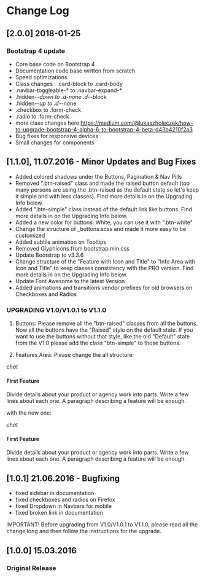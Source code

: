 # Change Log

## [2.0.0] 2018-01-25
### Bootstrap 4 update
- Core base code on Bootstrap 4
- Documentation code base written from scratch
- Speed optimizations
- Class changes : .card-block to .card-body
- .navbar-toggleable-* to .navbar-expand-*
- .hidden-*-down to .d-none .d-*-block
- .hidden-*-up to .d-*-none
- .checkbox to .form-check
- .radio to .form-check
- more class changes here:https://medium.com/@lukaszholeczek/how-to-upgrade-bootstrap-4-alpha-6-to-bootstrap-4-beta-d43b4210f2a3
- Bug fixes for responsive devices
- Small changes for components

## [1.1.0], 11.07.2016 - Minor Updates and Bug Fixes
 - Added colored shadows under the Buttons, Pagination & Nav Pills
 - Removed ".btn-raised" class and made the raised button default (too many persons are using the .btn-raised as the default state so let's keep it simple and with less classes). Find more details in on the Upgrading Info below.
 - Added ".btn-simple" class instead of the default link like buttons. Find more details in on the Upgrading Info below.
 - Added a new color for buttons: White, you can use it with ".btn-white"
 - Change the structure of \_buttons.scss and made it more easy to be customized
 - Added subtile animation on Tooltips
 - Removed Glyphicons from bootstrap.min.css
 - Update Bootstrap to v3.3.6
 - Change structure of the "Feature with Icon and Title" to "Info Area with Icon and Title" to keep classes consistency with the PRO version. Find more details in on the Upgrading Info below.
 - Update Font Awesome to the latest Version
 - Added animations and transitions vendor prefixes for old browsers on Checkboxes and Radios

### UPGRADING V1.0/V1.0.1 to V1.1.0

1. Buttons:
Please remove all the "btn-raised" classes from all the buttons. Now all the buttons have the "Raised" style on the default state. If you want to use the buttons without that style, like the old "Default" state from the V1.0 please add the class "btn-simple" to those buttons.

2. Features Area:
Please change the all structure:

<div class="feature feature-primary">
    <i class="material-icons">chat</i>
    <h4 class="title">First Feature</h4>
    <p class="description">Divide details about your product or agency work into parts. Write a few lines about each one. A paragraph describing a feature will be enough.</p>
</div>

with the new one:

<div class="info">
    <div class="icon icon-primary">
        <i class="material-icons">chat</i>
    </div>
    <h4 class="info-title">First Feature</h4>
    <p>Divide details about your product or agency work into parts. Write a few lines about each one. A paragraph describing a feature will be enough.</p>
</div>


## [1.0.1] 21.06.2016 - Bugfixing
 - fixed sidebar in documentation
 - fixed checkboxes and radios on Firefox
 - fixed Dropdown in Navbars for mobile
 - fixed broken link in documentation

IMPORTANT! Before upgrading from V1.0/V1.0.1 to V1.1.0, please read all the change long and then follow the instructions for the upgrade.

## [1.0.0] 15.03.2016
### Original Release
